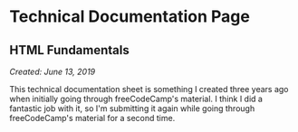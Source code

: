 # Technical Documentation Page

## HTML Fundamentals

_Created: June 13, 2019_

This technical documentation sheet is something I created three years ago when initially going through freeCodeCamp's material. I think I did a fantastic job with it, so I'm submitting it again while going through freeCodeCamp's material for a second time.
